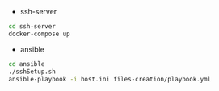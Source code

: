 * ssh-server
``` bash
cd ssh-server
docker-compose up 
``` 
* ansible
``` bash
cd ansible
./sshSetup.sh
ansible-playbook -i host.ini files-creation/playbook.yml
```
